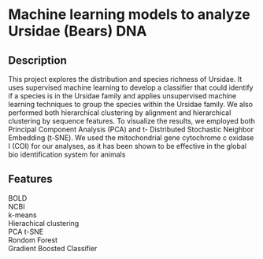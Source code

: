 # Machine learning models to analyze Ursidae (Bears) DNA 

## Description
This project explores the distribution and species richness of Ursidae. It uses supervised machine learning to develop a classifier that could identify if a species is in the Ursidae family and applies unsupervised machine learning techniques to group the species within the Ursidae family. We also performed both hierarchical clustering by alignment and hierarchical clustering by sequence features. To visualize the results, we employed both Principal Component Analysis (PCA) and t-
Distributed Stochastic Neighbor Embedding (t-SNE). We used the mitochondrial gene cytochrome c oxidase
I (COI) for our analyses, as it has been shown to be effective in the global bio identification system for
animals

## Features
BOLD  
NCBI  
k-means  
Hierachical clustering  
PCA 
t-SNE  
Rondom Forest  
Gradient Boosted Classifier  

